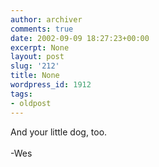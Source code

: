 ```yaml
---
author: archiver
comments: true
date: 2002-09-09 18:27:23+00:00
excerpt: None
layout: post
slug: '212'
title: None
wordpress_id: 1912
tags:
- oldpost
---
```


And your little dog, too.<br /><br />-Wes